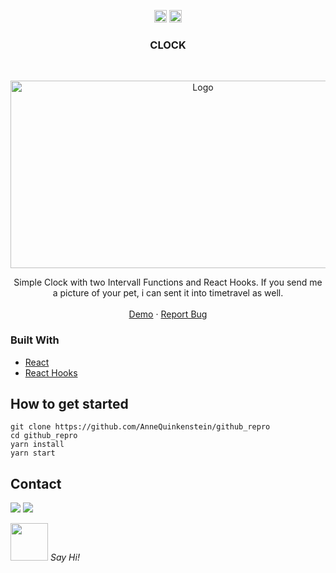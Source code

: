 <!-- https://www.markdownguide.org/basic-syntax/#reference-style-links-->
<!-- search and replace  github_repro & netlify  -->

  

<p align="center">
  <a href="mailto:a.quinkenstein@gmail.com"><img src="https://image.flaticon.com/icons/svg/725/725643.svg" height="20" width="20" /></a>
  <a href="https://linkedin.com/in/AnneQuinkenstein"><img src="https://cdn.jsdelivr.net/npm/simple-icons@3.0.1/icons/linkedin.svg" height="20"     width="20" /></a>
</p>

<!-- PROJECT LOGO -->

  <h3 align="center">CLOCK</h3>

<br />
<p align="center">
  <a href="https://aquin-clock.netlify.app">
    <img src="https://i.imgur.com/K2PQhS6.jpg" alt="Logo" width="600" height="300">
  </a>

  <p align="center">
    Simple Clock with two Intervall Functions and React Hooks. 
    If you send me a picture of your pet, i can sent it into timetravel as well. 
    <br />
    <br />
    <a href="https://aquin-clock.netlify.app">Demo</a>
    ·
    <a href="https://github.com/AnneQuinkenstein/clock/issues">Report Bug</a>
  </p>
</p>

### Built With

- [React](https://reactjs.org/)
- [React Hooks](https://reactjs.org/)

  
## How to get started
    git clone https://github.com/AnneQuinkenstein/github_repro
    cd github_repro
    yarn install
    yarn start


## Contact

<p> <a target="_blank" href="https://www.linkedin.com/in/anne-quinkenstein"><img src="https://img.shields.io/badge/-LinkedIn-0077B5?style=for-the-badge&logo=Linkedin&logoColor=white"></img></a>
<a target="_blank" href="mailto:a.quinkenstein@gmail.com"><img src="https://img.shields.io/badge/-Gmail-D14836?style=for-the-badge&logo=Gmail&logoColor=white"></img></a>
</p>

<img src="https://media.giphy.com/media/LnQjpWaON8nhr21vNW/giphy.gif" width="60"> <em>Say Hi!</em>